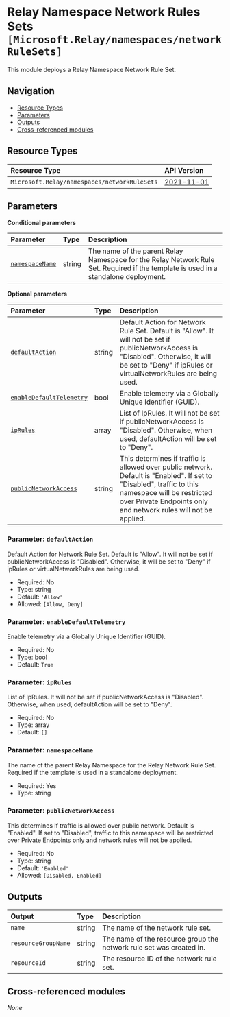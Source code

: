 # Relay Namespace Network Rules Sets `[Microsoft.Relay/namespaces/networkRuleSets]`

This module deploys a Relay Namespace Network Rule Set.

## Navigation

- [Resource Types](#Resource-Types)
- [Parameters](#Parameters)
- [Outputs](#Outputs)
- [Cross-referenced modules](#Cross-referenced-modules)

## Resource Types

| Resource Type | API Version |
| :-- | :-- |
| `Microsoft.Relay/namespaces/networkRuleSets` | [2021-11-01](https://learn.microsoft.com/en-us/azure/templates/Microsoft.Relay/2021-11-01/namespaces/networkRuleSets) |

## Parameters

**Conditional parameters**

| Parameter | Type | Description |
| :-- | :-- | :-- |
| [`namespaceName`](#parameter-namespacename) | string | The name of the parent Relay Namespace for the Relay Network Rule Set. Required if the template is used in a standalone deployment. |

**Optional parameters**

| Parameter | Type | Description |
| :-- | :-- | :-- |
| [`defaultAction`](#parameter-defaultaction) | string | Default Action for Network Rule Set. Default is "Allow". It will not be set if publicNetworkAccess is "Disabled". Otherwise, it will be set to "Deny" if ipRules or virtualNetworkRules are being used. |
| [`enableDefaultTelemetry`](#parameter-enabledefaulttelemetry) | bool | Enable telemetry via a Globally Unique Identifier (GUID). |
| [`ipRules`](#parameter-iprules) | array | List of IpRules. It will not be set if publicNetworkAccess is "Disabled". Otherwise, when used, defaultAction will be set to "Deny". |
| [`publicNetworkAccess`](#parameter-publicnetworkaccess) | string | This determines if traffic is allowed over public network. Default is "Enabled". If set to "Disabled", traffic to this namespace will be restricted over Private Endpoints only and network rules will not be applied. |

### Parameter: `defaultAction`

Default Action for Network Rule Set. Default is "Allow". It will not be set if publicNetworkAccess is "Disabled". Otherwise, it will be set to "Deny" if ipRules or virtualNetworkRules are being used.
- Required: No
- Type: string
- Default: `'Allow'`
- Allowed: `[Allow, Deny]`

### Parameter: `enableDefaultTelemetry`

Enable telemetry via a Globally Unique Identifier (GUID).
- Required: No
- Type: bool
- Default: `True`

### Parameter: `ipRules`

List of IpRules. It will not be set if publicNetworkAccess is "Disabled". Otherwise, when used, defaultAction will be set to "Deny".
- Required: No
- Type: array
- Default: `[]`

### Parameter: `namespaceName`

The name of the parent Relay Namespace for the Relay Network Rule Set. Required if the template is used in a standalone deployment.
- Required: Yes
- Type: string

### Parameter: `publicNetworkAccess`

This determines if traffic is allowed over public network. Default is "Enabled". If set to "Disabled", traffic to this namespace will be restricted over Private Endpoints only and network rules will not be applied.
- Required: No
- Type: string
- Default: `'Enabled'`
- Allowed: `[Disabled, Enabled]`


## Outputs

| Output | Type | Description |
| :-- | :-- | :-- |
| `name` | string | The name of the network rule set. |
| `resourceGroupName` | string | The name of the resource group the network rule set was created in. |
| `resourceId` | string | The resource ID of the network rule set. |

## Cross-referenced modules

_None_
